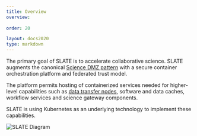 ```yaml
---
title: Overview
overview: 
          
order: 20

layout: docs2020
type: markdown
---
```


The primary goal of SLATE is to accelerate collaborative science. SLATE augments the canonical [Science DMZ pattern](http://fasterdata.es.net/science-dmz/) with a secure container orchestration platform and federated trust model.

The platform permits hosting of containerized services needed for higher-level capabilities such as [data transfer nodes](http://fasterdata.es.net/science-dmz/DTN/), software and data caches, workflow services and science gateway components. 

SLATE is using Kubernetes as an underlying technology to implement these capabilities. 

<img class="landing-image pull-left" src="{{home}}/img/slate-diagram.png" alt="SLATE Diagram">

